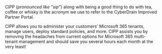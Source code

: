 <!-- markdownlint-disable-next-line MD041 -->
CIPP (*pronounced like "sip"*) along with being a good thing to do with tea, coffee or whisky is the acronym we use to refer to the CyberDrain Improved Partner Portal.

CIPP allows you to administer your customers' Microsoft 365 tenants, manage users, deploy standard policies, and more. CIPP assists you by removing the headaches from current options for Microsoft 365 multi-tenant management and should save you several hours each month at the very least!
